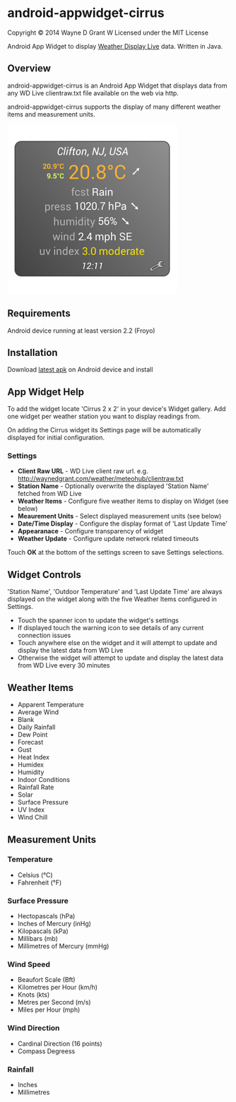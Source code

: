 # android-appwidget-cirrus

Copyright © 2014 Wayne D Grant
W
Licensed under the MIT License

Android App Widget to display [Weather Display Live](http://www.weather-display.com/wdlive.php) data. Written in Java.

## Overview

android-appwidget-cirrus is an Android App Widget that displays data from any WD Live clientraw.txt file available on the web via http.

android-appwidget-cirrus supports the display of many different weather items and measurement units.

![alt tag](res/drawable-nodpi/preview.png)

## Requirements

Android device running at least version 2.2 (Froyo)

## Installation

Download [latest apk](https://github.com/waynedgrant/android-appwidget-cirrus/releases) on Android device and install

## App Widget Help

To add the widget locate 'Cirrus 2 x 2' in your device's Widget gallery. Add one widget per weather station you want to display readings from.

On adding the Cirrus widget its Settings page will be automatically displayed for initial configuration.

### Settings

* **Client Raw URL** - WD Live client raw url. e.g. http://waynedgrant.com/weather/meteohub/clientraw.txt
* **Station Name** - Optionally overwrite the displayed 'Station Name' fetched from WD Live
* **Weather Items** - Configure five weather items to display on Widget (see below)
* **Meaurement Units** - Select displayed measurement units (see below)
* **Date/Time Display** - Configure the display format of 'Last Update Time'
* **Appearanace** - Configure transparency of widget
* **Weather Update** - Configure update network related timeouts

Touch **OK** at the bottom of the settings screen to save Settings selections.

## Widget Controls

'Station Name', 'Outdoor Temperature' and 'Last Update Time' are always displayed on the widget along with the five Weather Items configured in Settings.

* Touch the spanner icon to update the widget's settings
* If displayed touch the warning icon to see details of any current connection issues
* Touch anywhere else on the widget and it will attempt to update and display the latest data from WD Live
* Otherwise the widget will attempt to update and display the latest data from WD Live every 30 minutes

## Weather Items

* Apparent Temperature
* Average Wind
* Blank
* Daily Rainfall
* Dew Point
* Forecast
* Gust
* Heat Index
* Humidex
* Humidity
* Indoor Conditions
* Rainfall Rate
* Solar
* Surface Pressure
* UV Index
* Wind Chill

## Measurement Units

### Temperature

* Celsius (°C)
* Fahrenheit (°F)

### Surface Pressure

* Hectopascals (hPa)
* Inches of Mercury (inHg)
* Kilopascals (kPa)
* Millibars (mb)
* Millimetres of Mercury (mmHg)

### Wind Speed

* Beaufort Scale (Bft)
* Kilometres per Hour (km/h)
* Knots (kts)
* Metres per Second (m/s)
* Miles per Hour (mph)

### Wind Direction

* Cardinal Direction (16 points)
* Compass Degreess

### Rainfall

* Inches
* Millimetres
